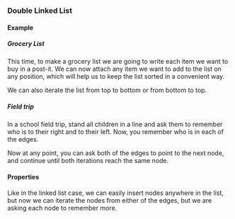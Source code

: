 ### Double Linked List

#### Example

##### Grocery List

This time, to make a grocery list we are going to write each item we want to
buy in a post-it. We can now attach any item we want to add to the list on any
position, which will help us to keep the list sorted in a convenient way.

We can also iterate the list from top to bottom or from bottom to top.

##### Field trip

In a school field trip, stand all children in a line and ask them to remember
who is to their right and to their left. Now, you remember who is in each of
the edges.

Now at any point, you can ask both of the edges to point to the next node, and
continue until both iterations reach the same node.

#### Properties

Like in the linked list case, we can easily insert nodes anywhere in the list,
but now we can iterate the nodes from either of the edges, but we are asking
each node to remember more.

